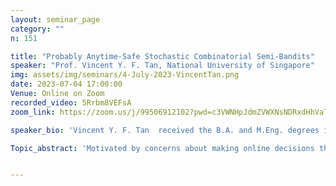 ```yaml
---
layout: seminar_page
category: ""
n: 151

title: "Probably Anytime-Safe Stochastic Combinatorial Semi-Bandits"  
speaker: "Prof. Vincent Y. F. Tan, National University of Singapore"
img: assets/img/seminars/4-July-2023-VincentTan.png
date: 2023-07-04 17:00:00 
Venue: Online on Zoom
recorded_video: 5Rrbm8VEFsA
zoom_link: https://zoom.us/j/99506912102?pwd=c3VWNHpJdmZVWXNsNDRxdHhVaTBuZz09

speaker_bio: 'Vincent Y. F. Tan  received the B.A. and M.Eng. degrees in electrical and information science from Cambridge University in 2005 and the Ph.D. degree in electrical engineering and computer science (EECS) from the Massachusetts Institute of Technology (MIT) in 2011.,He is currently a Dean’s Chair Associate Professor with the Department of Mathematics and the Department of Electrical and Computer Engineering, National University of Singapore (NUS). His research interests include information theory, machine learning, and statistical signal processing. He is a member of the IEEE Information Theory Society Board of Governors. He was an IEEE Information Theory Society Distinguished Lecturer from 2018 to 2019. He received the MIT EECS Jin-Au Kong Outstanding Doctoral Thesis Prize in 2011, the NUS Young Investigator Award in 2014, the Singapore National Research Foundation (NRF) Fellowship (Class of 2018), and the NUS Young Researcher Award in 2019. He is currently serving as a Senior Area Editor for the IEEE Transactions on Signal Processing and an Associate Editor for the IEEE Transactions on Information Theory.'

Topic_abstract: 'Motivated by concerns about making online decisions that incur undue amount of risk at each time step, in this paper, we formulate the probably anytime-safe stochastic combinatorial semi-bandits problem. In this problem, the agent is given the option to select a subset of size at most K from a set of L ground items. Each item is associated with a certain mean reward as well as a variance that represents its risk. To mitigate the risk that the agent incurs, we require that with probability at least 1−δ, over the entire horizon of time T, each of the choices that the agent makes should contain items whose sum of variances does not exceed a certain variance budget. We call this probably anytime-safe constraint. Under this constraint, we design and analyze an algorithm PASCombUCB that minimizes the regret over the horizon of time T. By developing accompanying information-theoretic lower bounds, we show under both the problem-dependent and problem-independent paradigms, PASCombUCB is almost asymptotically optimal. Our problem setup, the proposed PASCombUCB}algorithm, and novel analyses are applicable to domains such as recommendation systems and transportation in which an agent is allowed to choose multiple items at a single time step and wishes to control the risk over the whole time horizon.'


---
```


